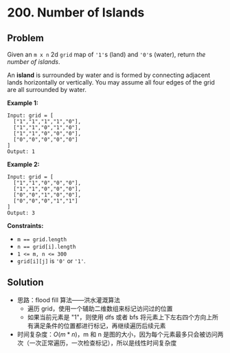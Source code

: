 # 200. Number of Islands

## Problem

Given an `m x n` 2d `grid` map of `'1'`s (land) and `'0'`s (water), return *the number of islands*.

An **island** is surrounded by water and is formed by connecting adjacent lands horizontally or vertically. You may assume all four edges of the grid are all surrounded by water.

 

**Example 1:**

```
Input: grid = [
  ["1","1","1","1","0"],
  ["1","1","0","1","0"],
  ["1","1","0","0","0"],
  ["0","0","0","0","0"]
]
Output: 1
```

**Example 2:**

```
Input: grid = [
  ["1","1","0","0","0"],
  ["1","1","0","0","0"],
  ["0","0","1","0","0"],
  ["0","0","0","1","1"]
]
Output: 3
```

 

**Constraints:**

- `m == grid.length`
- `n == grid[i].length`
- `1 <= m, n <= 300`
- `grid[i][j]` is `'0'` or `'1'`.

## Solution 

- 思路：flood fill 算法——洪水灌溉算法
  - 遍历 grid，使用一个辅助二维数组来标记访问过的位置
  - 如果当前元素是 "1"，则使用 dfs 或者 bfs 将元素上下左右四个方向上所有满足条件的位置都进行标记，再继续遍历后续元素
- 时间复杂度：$O(m * n)$，m 和 n 是图的大小，因为每个元素最多只会被访问两次（一次正常遍历，一次检查标记），所以是线性时间复杂度